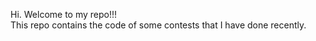 Hi. Welcome to my repo!!!<br>
This repo contains the code of some contests that I have done recently.